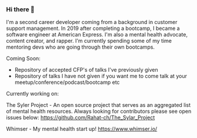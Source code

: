 ### Hi there 👋

<!--
**Rahat-ch/Rahat-ch** is a ✨ _special_ ✨ repository because its `README.md` (this file) appears on your GitHub profile.

Here are some ideas to get you started:

- 🔭 I’m currently working on ...
- 🌱 I’m currently learning ...
- 👯 I’m looking to collaborate on ...
- 🤔 I’m looking for help with ...
- 💬 Ask me about ...
- 📫 How to reach me: ...
- 😄 Pronouns: ...
- ⚡ Fun fact: ...
-->
I'm a second career developer coming from a background in customer support management. In 2019 after completing a bootcamp, I became a software engineer at American Express. I'm also a mental health advocate, content creator, and rapper. I'm currently spending some of my time mentoring devs who are going through their own bootcamps. 

Coming Soon: 
- Repository of accepted CFP's of talks I've previously given
- Repository of talks I have not given if you want me to come talk at your meetup/conference/podcast/bootcamp etc

Currently working on: 

The Syler Project - An open source project that serves as an aggregated list of mental health resources. Always looking for contributors please see open issues below:
https://github.com/Rahat-ch/The_Sylar_Project

Whimser - My mental health start up!
https://www.whimser.io/
